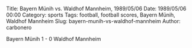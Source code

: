 Title: Bayern Münih vs. Waldhof Mannheim, 1989/05/06
Date: 1989/05/06 00:00
Category: sports
Tags: football, football scores, Bayern Münih, Waldhof Mannheim
Slug: bayern-munih-vs-waldhof-mannheim
Author: carbonero


Bayern Münih 1 - 0 Waldhof Mannheim
